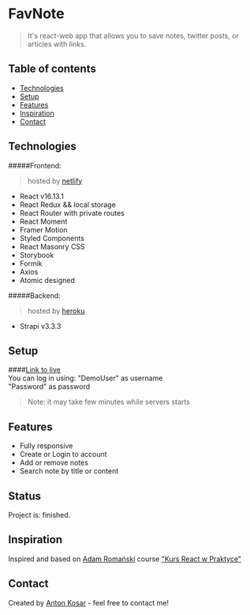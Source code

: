 # FavNote
> It's react-web app that allows you to save notes, twitter posts, or articles with links. 

## Table of contents
* [Technologies](#technologies)
* [Setup](#setup)
* [Features](#features)
* [Inspiration](#inspiration)
* [Contact](#contact)

## Technologies
#####Frontend: 
>hosted by [netlify](https://www.netlify.com/)
* React v16.13.1
* React Redux && local storage
* React Router with private routes
* React Moment
* Framer Motion
* Styled Components
* React Masonry CSS
* Storybook
* Formik
* Axios
* Atomic designed

#####Backend: 
>hosted by [heroku](https://www.heroku.com/)
* Strapi v3.3.3

## Setup
####[Link to live](https://favnotebykosar.netlify.app/) <br/>
You can log in using: 
"DemoUser" as username <br/> 
"Password" as password <br/>
>Note: it may take few minutes while servers starts


## Features
* Fully responsive
* Create or Login to account
* Add or remove notes
* Search note by title or content

## Status
Project is: finished.

## Inspiration
Inspired and based on [Adam Romański](https://helloroman.pl/) course ["Kurs React w Praktyce"](https://eduweb.pl/programowanie-i-www/reactjs/react-w-praktyce)

## Contact
Created by [Anton Kosar](https://www.linkedin.com/in/anton-kosar-51a33617a/) - feel free to contact me!